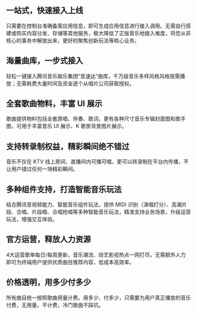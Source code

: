 ## 一站式，快速接入上线
只需要在控制台准确备案应用信息，即可生成应用信息进行接入调用。无需自行搭建或购买内容分发、存储等其他服务，极大降低了正版音乐地接入难度，将您从非核心的事务中解放出来，更好的聚焦创新玩法等核心业务。

## 海量曲库，一步式接入
轻松一键接入腾讯音乐娱乐集团“音速达”曲库，千万级音乐多样风格风格按需播放；无需耗费大量时间及资金逐个从唱片公司获取授权。

## 全套歌曲物料，丰富 UI 展示
歌曲提供物料包括全套原唱、伴奏、歌词，更有各种尺寸音乐专辑封面图和歌手图，可用于丰富音乐 UI 展示、K 歌房背景图片展示。

## 支持转录制权益，精彩瞬间绝不错过
音乐不仅在 KTV 线上房间、直播间内可播可唱，更可以转录制在平台内传播，不让用户错过任何一场精彩瞬间。

## 多种组件支持，打造智能音乐玩法
结合腾讯音视频能力、智能音乐组件玩法，提供 MIDI 识别（演唱打分）、高潮片段、合唱、片段唱、合唱抢唱等多种智能音乐玩法，精准支持业务场景，升级运营玩法，增强交互体验。

## 官方运营，释放人力资源
4大运营歌单每日/每周更新，音乐潮流、综艺影视热点一网打尽。无需额外人力即可为终端用户提供优质曲目推荐内容，低成本高效率。

## 价格透明，用多少付多少
所有曲目统一按照歌曲用量计费，用多少、付多少，只需要为用户真正播放的音乐付费，无用量，不计费，冷门歌曲不踩坑。

 

 
